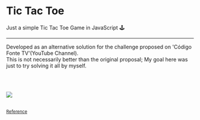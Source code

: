 # Tic Tac Toe

Just a simple Tic Tac Toe Game in JavaScript 🕹<br>

----

Developed as an alternative solution for the challenge proposed on 'Código Fonte TV'(YouTube Channel). <br>
This is not necessarily better than the original proposal;
My goal here was just to try solving it all by myself.

<br><br>


<a href="https://www.linkedin.com/in/lucastheodoro/">
  <img src="https://user-images.githubusercontent.com/94143290/161193959-fef6747c-f323-4534-b3f3-9d02e223a5db.png"
</a>
<br><br>

<small><a href="https://www.youtube.com/watch?v=M258B1b_pMs&t=1288s&ab_channel=C%C3%B3digoFonteTV">Reference</a></small>
